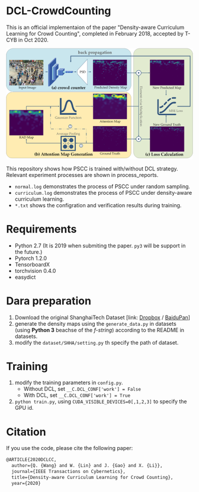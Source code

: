 # DCL-CrowdCounting

This is an official implementaion of the paper "Density-aware Curriculum Learning for Crowd Counting", completed in February 2018, accepted by T-CYB in Oct 2020.


![DCL-Crowd Counting](images/dclflow.png)

This repository shows how PSCC is trained with/without DCL strategy. Relevant experiment processes are shown in process_reports.

- `normal.log` demonstrates the process of PSCC under random sampling.
- `curriculum.log` demonstrates the process of PSCC under density-aware curriculum learning.
- `*.txt` shows the configration and verification results during training.

# Requirements

- Python 2.7 (It is 2019 when submiting the paper. `py3` will be support in the future.)
- Pytorch 1.2.0
- TensorboardX
- torchvision 0.4.0
- easydict

# Dara preparation

1. Download the original ShanghaiTech Dataset [link: [Dropbox](https://www.dropbox.com/s/fipgjqxl7uj8hd5/ShanghaiTech.zip?dl=0) / [BaiduPan](https://pan.baidu.com/s/1nuAYslz)]
2. generate the density maps using the `generate_data.py` in datasets (using **Python 3** beachse of the *f-string*) according to the README in datasets.
3. modify the `dataset/SHHA/setting.py` th specify the path of dataset.

# Training

1. modify the training parameters in `config.py`.
    - Without DCL, set `__C.DCL_CONF['work'] = False`
    - With DCL, set `__C.DCL_CONF['work'] = True`
2. `python train.py`, using `CUDA_VISIBLE_DEVICES=0[,1,2,3]` to specify the GPU id.

# Citation

If you use the code, please cite the following paper:

```
@ARTICLE{2020DCLCC,
  author={Q. {Wang} and W. {Lin} and J. {Gao} and X. {Li}},
  journal={IEEE Transactions on Cybernetics}, 
  title={Density-aware Curriculum Learning for Crowd Counting}, 
  year={2020}
```
